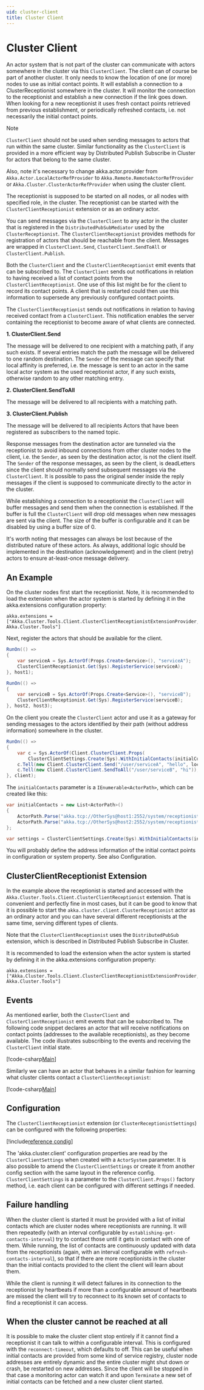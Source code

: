 ```yaml
---
uid: cluster-client
title: Cluster Client
---
```

# Cluster Client

An actor system that is not part of the cluster can communicate with actors somewhere in the cluster via this `ClusterClient`. The client can of course be part of another cluster. It only needs to know the location of one (or more) nodes to use as initial contact points. It will establish a connection to a ClusterReceptionist somewhere in the cluster. It will monitor the connection to the receptionist and establish a new connection if the link goes down. When looking for a new receptionist it uses fresh contact points retrieved from previous establishment, or periodically refreshed contacts, i.e. not necessarily the initial contact points.

> [!NOTE]
> `ClusterClient` should not be used when sending messages to actors that run within the same cluster. Similar functionality as the `ClusterClient` is provided in a more efficient way by Distributed Publish Subscribe in Cluster for actors that belong to the same cluster.

Also, note it's necessary to change akka.actor.provider from `Akka.Actor.LocalActorRefProvider` to `Akka.Remote.RemoteActorRefProvider` or `Akka.Cluster.ClusterActorRefProvider` when using the cluster client.

The receptionist is supposed to be started on all nodes, or all nodes with specified role, in the cluster. The receptionist can be started with the `ClusterClientReceptionist` extension or as an ordinary actor.

You can send messages via the `ClusterClient` to any actor in the cluster that is registered in the `DistributedPubSubMediator` used by the `ClusterReceptionist`. The `ClusterClientReceptionist` provides methods for registration of actors that should be reachable from the client. Messages are wrapped in `ClusterClient.Send`, `ClusterClient.SendToAll` or `ClusterClient.Publish`.

Both the `ClusterClient` and the `ClusterClientReceptionist` emit events that can be subscribed to. The `ClusterClient` sends out notifications in relation to having received a list of contact points from the `ClusterClientReceptionist`. One use of this list might be for the client to record its contact points. A client that is restarted could then use this information to supersede any previously configured contact points.

The `ClusterClientReceptionist` sends out notifications in relation to having received contact from a `ClusterClient`. This notification enables the server containing the receptionist to become aware of what clients are connected.

**1. ClusterClient.Send**

The message will be delivered to one recipient with a matching path, if any such exists. If several entries match the path the message will be delivered to one random destination. The `Sender` of the message can specify that local affinity is preferred, i.e. the message is sent to an actor in the same local actor system as the used receptionist actor, if any such exists, otherwise random to any other matching entry.

**2. ClusterClient.SendToAll**

The message will be delivered to all recipients with a matching path.

**3. ClusterClient.Publish**

The message will be delivered to all recipients Actors that have been registered as subscribers to the named topic.

Response messages from the destination actor are tunneled via the receptionist to avoid inbound connections from other cluster nodes to the client, i.e. the `Sender`, as seen by the destination actor, is not the client itself. The `Sender` of the response messages, as seen by the client, is deadLetters since the client should normally send subsequent messages via the `ClusterClient`. It is possible to pass the original sender inside the reply messages if the client is supposed to communicate directly to the actor in the cluster.

While establishing a connection to a receptionist the `ClusterClient` will buffer messages and send them when the connection is established. If the buffer is full the `ClusterClient` will drop old messages when new messages are sent via the client. The size of the buffer is configurable and it can be disabled by using a buffer size of 0.

It's worth noting that messages can always be lost because of the distributed nature of these actors. As always, additional logic should be implemented in the destination (acknowledgement) and in the client (retry) actors to ensure at-least-once message delivery.

## An Example
On the cluster nodes first start the receptionist. Note, it is recommended to load the extension when the actor system is started by defining it in the akka.extensions configuration property:

```hocon
akka.extensions = ["Akka.Cluster.Tools.Client.ClusterClientReceptionistExtensionProvider, Akka.Cluster.Tools"]
```

Next, register the actors that should be available for the client.

```csharp
RunOn(() =>
{
    var serviceA = Sys.ActorOf(Props.Create<Service>(), "serviceA");
    ClusterClientReceptionist.Get(Sys).RegisterService(serviceA);
}, host1);

RunOn(() =>
{
    var serviceB = Sys.ActorOf(Props.Create<Service>(), "serviceB");
    ClusterClientReceptionist.Get(Sys).RegisterService(serviceB);
}, host2, host3);
```

On the client you create the `ClusterClient` actor and use it as a gateway for sending messages to the actors identified by their path (without address information) somewhere in the cluster.

```csharp
RunOn(() =>
{
    var c = Sys.ActorOf(Client.ClusterClient.Props(
        ClusterClientSettings.Create(Sys).WithInitialContacts(initialContacts)), "client");
    c.Tell(new Client.ClusterClient.Send("/user/serviceA", "hello", localAffinity: true));
    c.Tell(new Client.ClusterClient.SendToAll("/user/serviceB", "hi"));
}, client);
```
The `initialContacts` parameter is a `IEnumerable<ActorPath>`, which can be created like this:

```csharp
var initialContacts = new List<ActorPath>()
{
    ActorPath.Parse("akka.tcp://OtherSys@host1:2552/system/receptionist"),
    ActorPath.Parse("akka.tcp://OtherSys@host2:2552/system/receptionist")
};

var settings = ClusterClientSettings.Create(Sys).WithInitialContacts(initialContacts);
```

You will probably define the address information of the initial contact points in configuration or system property. See also Configuration.

## ClusterClientReceptionist Extension
In the example above the receptionist is started and accessed with the `Akka.Cluster.Tools.Client.ClusterClientReceptionist` extension. That is convenient and perfectly fine in most cases, but it can be good to know that it is possible to start the `akka.cluster.client.ClusterReceptionist` actor as an ordinary actor and you can have several different receptionists at the same time, serving different types of clients.

Note that the `ClusterClientReceptionist` uses the `DistributedPubSub` extension, which is described in Distributed Publish Subscribe in Cluster.

It is recommended to load the extension when the actor system is started by defining it in the akka.extensions configuration property:

```hocon
akka.extensions = ["Akka.Cluster.Tools.Client.ClusterClientReceptionistExtensionProvider, Akka.Cluster.Tools"]
```

## Events
As mentioned earlier, both the `ClusterClient` and `ClusterClientReceptionist` emit events that can be subscribed to. The following code snippet declares an actor that will receive notifications on contact points (addresses to the available receptionists), as they become available. The code illustrates subscribing to the events and receiving the `ClusterClient` initial state.

[!code-csharp[Main](../../examples/DocsExamples/Networking/ClusterClient/ClientListener.cs?range=7-47)]

Similarly we can have an actor that behaves in a similar fashion for learning what cluster clients contact a `ClusterClientReceptionist`:

[!code-csharp[Main](../../examples/DocsExamples/Networking/ClusterClient/ReceptionistListener.cs?range=7-47)]

## Configuration
The `ClusterClientReceptionist` extension (or `ClusterReceptionistSettings`) can be configured with the following properties:

[!include[reference condig](../../../src/contrib/cluster/Akka.Cluster.Tools/Client/reference.conf)]

The 'akka.cluster.client' configuration properties are read by the `ClusterClientSettings` when created with a `ActorSystem` parameter. It is also possible to amend the `ClusterClientSettings` or create it from another config section with the same layout in the reference config. `ClusterClientSettings` is a parameter to the `ClusterClient.Props()` factory method, i.e. each client can be configured with different settings if needed.


## Failure handling
When the cluster client is started it must be provided with a list of initial contacts which are cluster nodes where receptionists are running. It will then repeatedly (with an interval configurable by `establishing-get-contacts-interval`) try to contact those until it gets in contact with one of them. While running, the list of contacts are continuously updated with data from the receptionists (again, with an interval configurable with `refresh-contacts-interval`), so that if there are more receptionists in the cluster than the initial contacts provided to the client the client will learn about them.

While the client is running it will detect failures in its connection to the receptionist by heartbeats if more than a configurable amount of heartbeats are missed the client will try to reconnect to its known set of contacts to find a receptionist it can access.

## When the cluster cannot be reached at all
It is possible to make the cluster client stop entirely if it cannot find a receptionist it can talk to within a configurable interval. This is configured with the `reconnect-timeout`, which defaults to off. This can be useful when initial contacts are provided from some kind of service registry, cluster node addresses are entirely dynamic and the entire cluster might shut down or crash, be restarted on new addresses. Since the client will be stopped in that case a monitoring actor can watch it and upon `Terminate` a new set of initial contacts can be fetched and a new cluster client started.